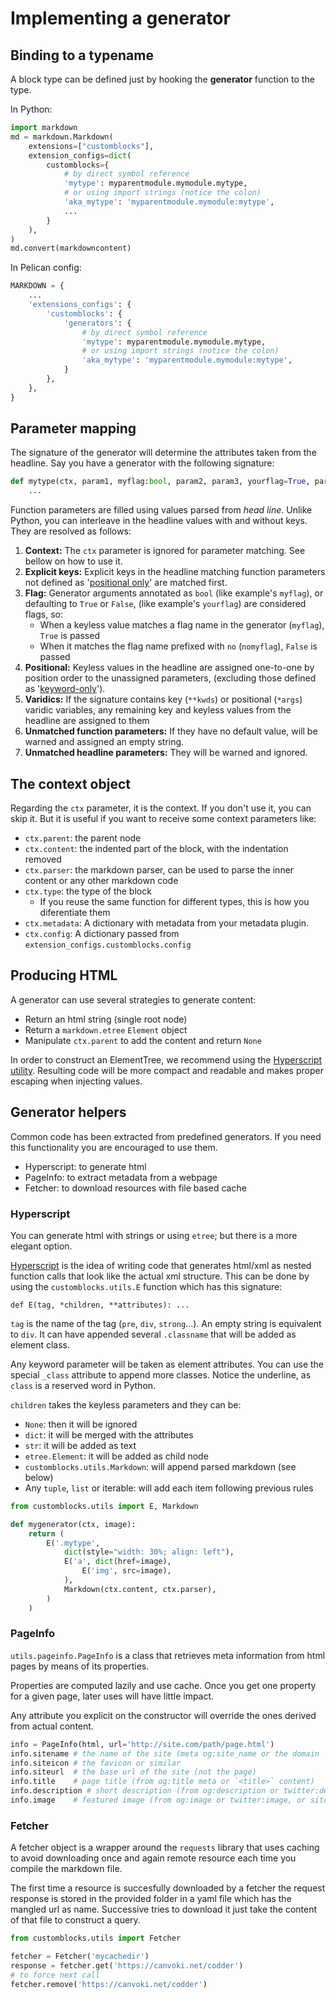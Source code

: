 # Implementing a generator

## Binding to a typename

A block type can be defined just by hooking the **generator** function to the type.

In Python:

```python
import markdown
md = markdown.Markdown(
    extensions=["customblocks"],
    extension_configs=dict(
        customblocks={
            # by direct symbol reference
            'mytype': myparentmodule.mymodule.mytype,
            # or using import strings (notice the colon)
            'aka_mytype': 'myparentmodule.mymodule:mytype',
            ...
        }
    ),
)
md.convert(markdowncontent)
```

In Pelican config:

```python
MARKDOWN = {
    ...
    'extensions_configs': {
        'customblocks': {
            'generators': {
                # by direct symbol reference
                'mytype': myparentmodule.mymodule.mytype,
                # or using import strings (notice the colon)
                'aka_mytype': 'myparentmodule.mymodule:mytype',
            }
        },
    },
}
```

## Parameter mapping

The signature of the generator will determine the attributes taken from the headline.
Say you have a generator with the following signature:

```python
def mytype(ctx, param1, myflag:bool, param2, param3, yourflag=True, param4='default2'):
    ...
```

Function parameters are filled using values parsed from _head line_.
Unlike Python, you can interleave in the headline values with and without keys.
They are resolved as follows:

1. **Context:** The `ctx` parameter is ignored for parameter matching. See bellow on how to use it.
1. **Explicit keys:** Explicit keys in the headline matching function parameters not defined as '[positional only](positional-only)' are matched first.
1. **Flag:** Generator arguments annotated as `bool` (like example's `myflag`), or defaulting to `True` or `False`, (like example's `yourflag`) are considered flags, so:
    - When a keyless value matches a flag name in the generator (`myflag`), `True` is passed
    - When it matches the flag name prefixed with `no` (`nomyflag`), `False` is passed
1. **Positional:** Keyless values in the headline are assigned one-to-one by position order to the unassigned parameters, (excluding those defined as '[keyword-only]').
1. **Varidics:** If the signature contains key (`**kwds`) or positional (`*args`) varidic variables, any remaining key and keyless values from the headline are assigned to them
1. **Unmatched function parameters:** If they have no default value, will be warned and assigned an empty string.
1. **Unmatched headline parameters:** They will be warned and ignored.

[keyword-only]: https://www.python.org/dev/peps/pep-3102/
[positional-only]: https://www.python.org/dev/peps/pep-0570/

## The context object

Regarding the `ctx` parameter, it is the context.
If you don't use it, you can skip it.
But it is useful if you want to receive some context parameters like:

- `ctx.parent`: the parent node
- `ctx.content`: the indented part of the block, with the indentation removed
- `ctx.parser`: the markdown parser, can be used to parse the inner content or any other markdown code
- `ctx.type`: the type of the block
    - If you reuse the same function for different types, this is how you diferentiate them
- `ctx.metadata`: A dictionary with metadata from your metadata plugin.
- `ctx.config`: A dictionary passed from `extension_configs.customblocks.config`

## Producing HTML

A generator can use several strategies to generate content:

- Return an html string (single root node)
- Return a `markdown.etree` `Element` object
- Manipulate `ctx.parent` to add the content and return `None`

In order to construct an ElementTree,
we recommend using the [Hyperscript utility](#hyperscript-generation).
Resulting code will be more compact and readable and
makes proper escaping when injecting values.


## Generator helpers

Common code has been extracted from predefined generators.
If you need this functionality you are encouraged to use them.

- Hyperscript: to generate html
- PageInfo: to extract metadata from a webpage
- Fetcher: to download resources with file based cache


### Hyperscript

You can generate html with strings or using `etree`; but there is a more elegant option.

[Hyperscript] is the idea of writing code that generates html/xml
as nested function calls that look like the actual xml structure.
This can be done by using the `customblocks.utils.E` function which has this signature:

```
def E(tag, *children, **attributes): ...
```

`tag` is the name of the tag (`pre`, `div`, `strong`...).
An empty string is equivalent to `div`.
It can have appended several `.classname` that will be added as element class.

Any keyword parameter will be taken as element attributes.
You can use the special `_class` attribute to append more classes.
Notice the underline, as `class` is a reserved word in Python.

`children` takes the keyless parameters and they can be:

- `None`: then it will be ignored
- `dict`: it will be merged with the attributes
- `str`: it will be added as text
- `etree.Element`: it will be added as child node
- `customblocks.utils.Markdown`: will append parsed markdown (see below)
- Any `tuple`, `list` or iterable: will add each item following previous rules

```python
from customblocks.utils import E, Markdown

def mygenerator(ctx, image):
	return (
		E('.mytype',
			dict(style="width: 30%; align: left"),
			E('a', dict(href=image),
				E('img', src=image),
			),
			Markdown(ctx.content, ctx.parser),
		)
	)
```

[Hyperscript]: http://hyperhype.github.io/hyperscript/

### PageInfo

`utils.pageinfo.PageInfo` is a class that retrieves
meta information from html pages by means of its properties.

Properties are computed lazily and use cache.
Once you get one property for a given page, later uses will have little impact.

Any attribute you explicit on the constructor will override
the ones derived from actual content.

```python
info = PageInfo(html, url='http://site.com/path/page.html')
info.sitename # the name of the site (meta og:site_name or the domain
info.siteicon # the favicon or similar
info.siteurl  # the base url of the site (not the page)
info.title    # page title (from og:title meta or `<title>` content)
info.description # short description (from og:description or twitter:description)
info.image    # featured image (from og:image or twitter:image, or site image)
```

### Fetcher

A fetcher object is a wrapper around the `requests` library
that uses caching to avoid downloading once and again remote resource
each time you compile the markdown file.

The first time a resource is succesfully downloaded by a fetcher
the request response is stored in the provided folder in a yaml file
which has the mangled url as name.
Successive tries to download it just take the content of that file
to construct a query.

```python
from customblocks.utils import Fetcher

fetcher = Fetcher('mycachedir')
response = fetcher.get('https://canvoki.net/codder')
# to force next call
fetcher.remove('https://canvoki.net/codder')
```



